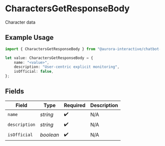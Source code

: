 # CharactersGetResponseBody

Character data

## Example Usage

```typescript
import { CharactersGetResponseBody } from "@aurora-interactive/chatbot-api-sdk/models/operations";

let value: CharactersGetResponseBody = {
    name: "<value>",
    description: "User-centric explicit monitoring",
    isOfficial: false,
};
```

## Fields

| Field              | Type               | Required           | Description        |
| ------------------ | ------------------ | ------------------ | ------------------ |
| `name`             | *string*           | :heavy_check_mark: | N/A                |
| `description`      | *string*           | :heavy_check_mark: | N/A                |
| `isOfficial`       | *boolean*          | :heavy_check_mark: | N/A                |